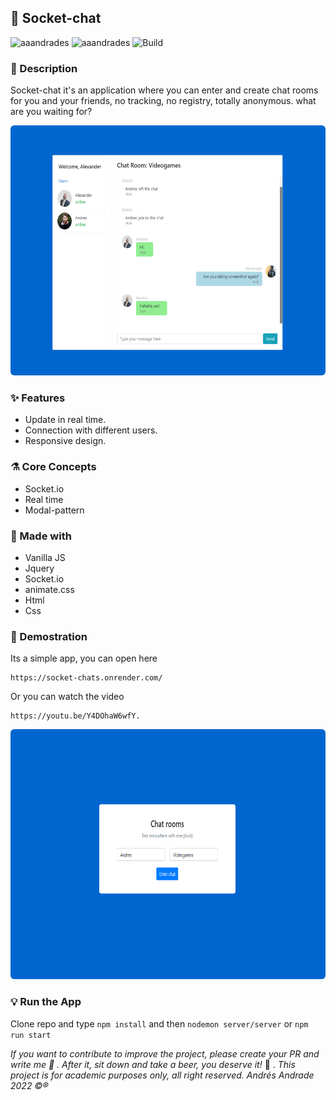 ## :rocket: Socket-chat

![aaandrades](https://img.shields.io/badge/-Frontend-orange)
![aaandrades](https://img.shields.io/badge/-Backend-blue)
![Build](https://img.shields.io/badge/-Working-brightgreen)

### :memo: Description

Socket-chat it's an application where you can enter and create chat rooms for you and your friends, no tracking, no registry, totally anonymous. what are you waiting for?

<img src="server/documentation/main.png"  alt="Login screen" width="600" height="400" style=border-radius:6px>

### :sparkles: Features

- Update in real time.
- Connection with different users.
- Responsive design.

### :alembic: Core Concepts

- Socket.io
- Real time
- Modal-pattern

### :construction: Made with

- Vanilla JS
- Jquery
- Socket.io
- animate.css
- Html
- Css

### :hammer: Demostration

Its a simple app, you can open here

```
https://socket-chats.onrender.com/
```

Or you can watch the video

```
https://youtu.be/Y4DOhaW6wfY.
```

<img src="server/documentation/login.png"  alt="Login screen" width="600" height="400" style=border-radius:6px>

### :bulb: Run the App

Clone repo and type `npm install` and then `nodemon server/server` or `npm run start`

_If you want to contribute to improve the project, please create your PR and write me :speech_balloon: . After it, sit down and take a beer, you deserve it!_ :beers: .
_This project is for academic purposes only, all right reserved. Andrés Andrade 2022 :copyright::registered:_
